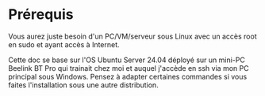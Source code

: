 # Prérequis

Vous aurez juste besoin d'un PC/VM/serveur sous Linux avec un accès root en sudo et ayant accès à Internet. 

Cette doc se base sur l'OS Ubuntu Server 24.04 déployé sur un mini-PC Beelink BT Pro qui trainait chez moi et auquel j'accède en ssh via mon PC principal sous Windows. Pensez à adapter certaines commandes si vous faites l'installation sous une autre distribution.